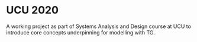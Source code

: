 # UCU 2020

A working project as part of Systems Analysis and Design course at UCU to introduce core concepts underpinning for modelling with TG.
